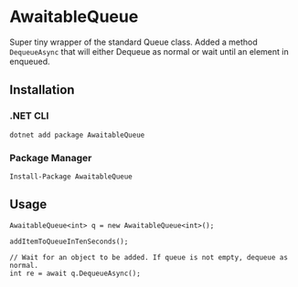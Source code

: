 # AwaitableQueue
Super tiny wrapper of the standard Queue class. Added a method `DequeueAsync` that will either Dequeue as normal or wait until an element in enqueued.

## Installation
### .NET CLI
`dotnet add package AwaitableQueue`

### Package Manager
`Install-Package AwaitableQueue`

## Usage
```
AwaitableQueue<int> q = new AwaitableQueue<int>();

addItemToQueueInTenSeconds();

// Wait for an object to be added. If queue is not empty, dequeue as normal.
int re = await q.DequeueAsync();

```